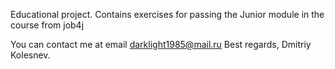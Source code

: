 Educational project. Contains exercises for passing the Junior module 
in the course from job4j

You can contact me at email darklight1985@mail.ru
Best regards,
Dmitriy Kolesnev.